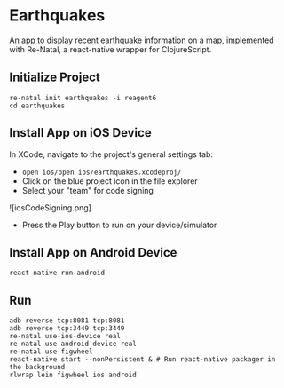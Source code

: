 # Earthquakes

An app to display recent earthquake information on a map, implemented with Re-Natal, a react-native wrapper for ClojureScript.

Initialize Project
------------------

```
re-natal init earthquakes -i reagent6
cd earthquakes
```

Install App on iOS Device
-------------------------

In XCode, navigate to the project's general settings tab:

* `open ios/open ios/earthquakes.xcodeproj/`
* Click on the blue project icon in the file explorer
* Select your "team" for code signing

![iosCodeSigning.png]

* Press the Play button to run on your device/simulator

Install App on Android Device
-----------------------------

```
react-native run-android
```

Run
---

```
adb reverse tcp:8081 tcp:8081
adb reverse tcp:3449 tcp:3449
re-natal use-ios-device real
re-natal use-android-device real
re-natal use-figwheel
react-native start --nonPersistent & # Run react-native packager in the background
rlwrap lein figwheel ios android
```
